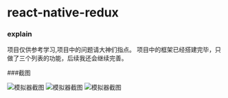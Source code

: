 # react-native-redux

### explain
项目仅供参考学习,项目中的问题请大神们指点。 项目中的框架已经搭建完毕，只做了三个列表的功能，后续我还会继续完善。

###截图

![模拟器截图](http://img1.ph.126.net/L6pI7lPwIy0ZUnNWMFmqCw==/6631847319444866704.gif)
![模拟器截图](http://img1.ph.126.net/pOXIpldjVdZWXeDfuhsCMA==/6632027639351812729.gif)
![模拟器截图](http://img0.ph.126.net/4mX1lsO0uowH8Paqap4KGg==/6631862712607651956.gif)


